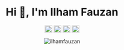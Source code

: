 <h1 align="center">Hi 👋, I'm Ilham Fauzan</h1>

<p align="center"> 
<a href="https://twitter.com/ilhamfauzxn" target="blank"><img align="center" src="https://cdn.jsdelivr.net/npm/simple-icons@3.0.1/icons/twitter.svg" alt="ilhamfauzxn" height="20" width="20" /></a>
<a href="https://linkedin.com/in/ilhamfauzan" target="blank"><img align="center" src="https://cdn.jsdelivr.net/npm/simple-icons@3.0.1/icons/linkedin.svg" alt="ilhamfauzan" height="20" width="20" /></a>
<a href="https://fb.com/ilhamfauzxn" target="blank"><img align="center" src="https://cdn.jsdelivr.net/npm/simple-icons@3.0.1/icons/facebook.svg" alt="ilhamfauzxn" height="20" width="20" /></a>
<a href="https://instagram.com/ilhamfauzxn" target="blank"><img align="center" src="https://cdn.jsdelivr.net/npm/simple-icons@3.0.1/icons/instagram.svg" alt="ilhamfauzxn" height="20" width="20" /></a>
</p>


<p align="center"> <img src="https://github-readme-stats.vercel.app/api?username=ilhamfauzan&show_icons=true" alt="ilhamfauzan" /> </p>
